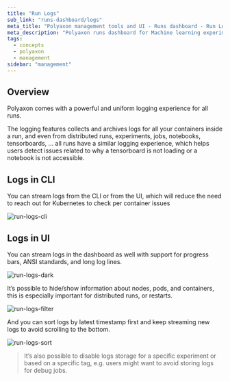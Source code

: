 ```yaml
---
title: "Run Logs"
sub_link: "runs-dashboard/logs"
meta_title: "Polyaxon management tools and UI - Runs dashboard - Run Logs"
meta_description: "Polyaxon runs dashboard for Machine learning experiment tracking and visualizations."
tags:
  - concepts
  - polyaxon
  - management
sidebar: "management"
---
```


## Overview

Polyaxon comes with a powerful and uniform logging experience for all runs.

The logging features collects and archives logs for all your containers inside a run, and even from distributed runs, experiments, jobs, notebooks, tensorboards, …
all runs have a similar logging experience, which helps users detect issues related to why a tensorboard is not loading or a notebook is not accessible.

## Logs in CLI

You can stream logs from the CLI or from the UI, which will reduce the need to reach out for Kubernetes to check per container issues

![run-logs-cli](../../../../content/images/dashboard/runs/logs-cli.png)

## Logs in UI

You can stream logs in the dashboard as well with support for progress bars, ANSI standards, and long log lines.

![run-logs-dark](../../../../content/images/dashboard/runs/logs-dark.png)

It’s possible to hide/show information about nodes, pods, and containers,
this is especially important for distributed runs, or restarts.

![run-logs-filter](../../../../content/images/dashboard/runs/logs-filter.png)

And you can sort logs by latest timestamp first and keep streaming new logs to avoid scrolling to the bottom.

![run-logs-sort](../../../../content/images/dashboard/runs/logs-sort.png)

> It’s also possible to disable logs storage for a specific experiment or based on a specific tag, e.g. users might want to avoid storing logs for debug jobs.
